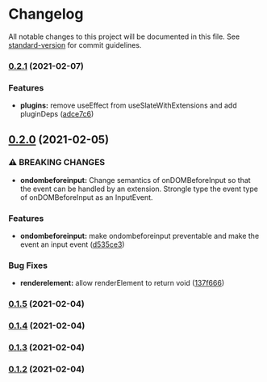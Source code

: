 # Changelog

All notable changes to this project will be documented in this file. See [standard-version](https://github.com/conventional-changelog/standard-version) for commit guidelines.

### [0.2.1](https://github.com/lukesmurray/use-slate-with-extensions/compare/v0.2.0...v0.2.1) (2021-02-07)


### Features

* **plugins:** remove useEffect from useSlateWithExtensions and add pluginDeps ([adce7c6](https://github.com/lukesmurray/use-slate-with-extensions/commit/adce7c6dd518d5fc6cd7ffb2500d51ac270deaea))

## [0.2.0](https://github.com/lukesmurray/use-slate-with-extensions/compare/v0.1.5...v0.2.0) (2021-02-05)


### ⚠ BREAKING CHANGES

* **ondombeforeinput:** Change semantics of onDOMBeforeInput so that the event can be handled by an
extension. Strongle type the event type of onDOMBeforeInput as an InputEvent.

### Features

* **ondombeforeinput:** make ondombeforeinput preventable and make the event an input event ([d535ce3](https://github.com/lukesmurray/use-slate-with-extensions/commit/d535ce3d532378923040fe0de8384be099ad139a))


### Bug Fixes

* **renderelement:** allow renderElement to return void ([137f666](https://github.com/lukesmurray/use-slate-with-extensions/commit/137f666d43f4dcba4a0b4cd92807d39656451e33))

### [0.1.5](https://github.com/lukesmurray/use-slate-with-extensions/compare/v0.1.4...v0.1.5) (2021-02-04)

### [0.1.4](https://github.com/lukesmurray/use-slate-with-extensions/compare/v0.1.3...v0.1.4) (2021-02-04)

### [0.1.3](https://github.com/lukesmurray/use-slate-with-extensions/compare/v0.1.2...v0.1.3) (2021-02-04)

### [0.1.2](https://github.com/lukesmurray/use-slate-with-extensions/compare/v0.1.1...v0.1.2) (2021-02-04)
